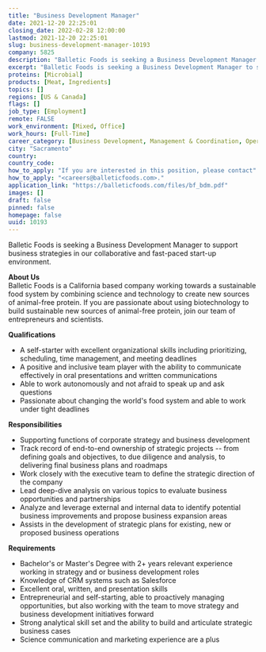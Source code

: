 ```yaml
---
title: "Business Development Manager"
date: 2021-12-20 22:25:01
closing_date: 2022-02-28 12:00:00
lastmod: 2021-12-20 22:25:01
slug: business-development-manager-10193
company: 5825
description: "Balletic Foods is seeking a Business Development Manager to support business strategies in our collaborative and fast-paced start-up environment.About UsBalletic Foods is a California based company working towards a sustainable food system by combining science and technology to create new sources of animal-free protein. If you are passionate about using biotechnology to build sustainable new sources of animal-free protein, join our team of entrepreneurs and scientists.Qualifications"
excerpt: "Balletic Foods is seeking a Business Development Manager to support business strategies in our collaborative and fast-paced start-up environment.About UsBalletic Foods is a California based company working towards a sustainable food system by combining science and technology to create new sources of animal-free protein. If you are passionate about using biotechnology to build sustainable new sources of animal-free protein, join our team of entrepreneurs and scientists.Qualifications"
proteins: [Microbial]
products: [Meat, Ingredients]
topics: []
regions: [US & Canada]
flags: []
job_type: [Employment]
remote: FALSE
work_environment: [Mixed, Office]
work_hours: [Full-Time]
career_category: [Business Development, Management & Coordination, Operations]
city: "Sacramento"
country: 
country_code: 
how_to_apply: "If you are interested in this position, please contact"
how_to_apply: "<careers@balleticfoods.com>."
application_link: "https://balleticfoods.com/files/bf_bdm.pdf"
images: []
draft: false
pinned: false
homepage: false
uuid: 10193
---
```

Balletic Foods is seeking a Business Development Manager to support
business strategies in our collaborative and fast-paced start-up
environment.

**About Us**\
Balletic Foods is a California based company working towards a
sustainable food system by combining science and technology to create
new sources of animal-free protein. If you are passionate about using
biotechnology to build sustainable new sources of animal-free protein,
join our team of entrepreneurs and scientists.

**Qualifications**

-   A self-starter with excellent organizational skills including
    prioritizing, scheduling, time management, and meeting deadlines
-   A positive and inclusive team player with the ability to communicate
    effectively in oral presentations and written communications
-   Able to work autonomously and not afraid to speak up and ask
    questions
-   Passionate about changing the world's food system and able to work
    under tight deadlines

**Responsibilities**

-   Supporting functions of corporate strategy and business development
-   Track record of end-to-end ownership of strategic projects -- from
    defining goals and objectives, to due diligence and analysis, to
    delivering final business plans and roadmaps
-   Work closely with the executive team to define the strategic
    direction of the company
-   Lead deep-dive analysis on various topics to evaluate business
    opportunities and partnerships
-   Analyze and leverage external and internal data to identify
    potential business improvements and propose business expansion areas
-   Assists in the development of strategic plans for existing, new or
    proposed business operations

**Requirements**

-   Bachelor's or Master's Degree with 2+ years relevant experience
    working in strategy and or business development roles
-   Knowledge of CRM systems such as Salesforce
-   Excellent oral, written, and presentation skills
-   Entrepreneurial and self-starting, able to proactively managing
    opportunities, but also working with the team to move strategy and
    business development initiatives forward
-   Strong analytical skill set and the ability to build and articulate
    strategic business cases
-   Science communication and marketing experience are a plus 

